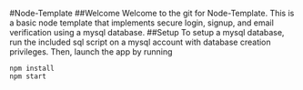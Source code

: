 #Node-Template
##Welcome
Welcome to the git for Node-Template. This is a basic node template that implements secure login, signup, and email verification using a mysql database.
##Setup
To setup a mysql database, run the included sql script on a mysql account with database creation privileges. 
Then, launch the app by running 
```
npm install
npm start
```